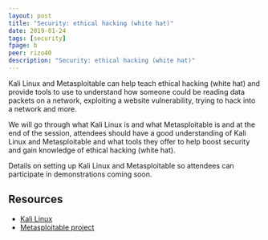 ```yaml
---
layout: post
title: "Security: ethical hacking (white hat)"
date: 2019-01-24
tags: [security]
fpage: b
peer: rizo40
description: "Security: ethical hacking (white hat)"
---
```

Kali Linux and Metasploitable can help teach ethical hacking (white hat)
and provide tools to use to understand how someone could be reading data packets on a network, exploiting a website vulnerability, trying to hack into a network and more.

We will go through what Kali Linux is and what Metasploitable is and at the
end of the session, attendees should have a good understanding of Kali
Linux and Metasploitable and what tools they offer to help boost security
and gain knowledge of ethical hacking (white hat).

Details on setting up Kali Linux and Metasploitable so attendees can
participate in demonstrations coming soon.

## Resources

* [Kali Linux](https://www.kali.org)
* [Metasploitable project](https://sourceforge.net/projects/metasploitable/)
